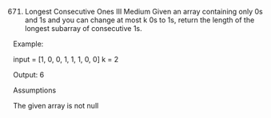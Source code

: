 671. Longest Consecutive Ones III
Medium
Given an array containing only 0s and 1s and you can change at most k 0s to 1s, return the length of the longest subarray of consecutive 1s.

Example:

input = [1, 0, 0, 1, 1, 1, 0, 0]  k = 2

Output: 6



Assumptions

The given array is not null
